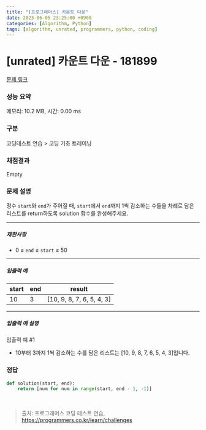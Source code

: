 ```yaml
---
title: "[프로그래머스] 카운트 다운"
date: 2023-06-05 23:25:00 +0900
categories: [Algorithm, Python]
tags: [algorithm, unrated, programmers, python, coding]
---
```


# [unrated] 카운트 다운 - 181899

[문제 링크](https://school.programmers.co.kr/learn/courses/30/lessons/181899)

### 성능 요약

메모리: 10.2 MB, 시간: 0.00 ms

### 구분

코딩테스트 연습 > 코딩 기초 트레이닝

### 채점결과

Empty

### 문제 설명

<p>정수 <code>start</code>와 <code>end</code>가 주어질 때, <code>start</code>에서 <code>end</code>까지 1씩 감소하는 수들을 차례로 담은 리스트를 return하도록 solution 함수를 완성해주세요.</p>

<hr>

<h5>제한사항</h5>

<ul>
<li>0 ≤ <code>end</code> ≤ <code>start</code> ≤ 50</li>
</ul>

<hr>

<h5>입출력 예</h5>

| start | end | result                    |
|-------|-----|---------------------------|
| 10    | 3   | [10, 9, 8, 7, 6, 5, 4, 3] |

<hr>

<h5>입출력 예 설명</h5>

<p>입출력 예 #1</p>

<ul>
<li>10부터 3까지 1씩 감소하는 수를 담은 리스트는 [10, 9, 8, 7, 6, 5, 4, 3]입니다.</li>
</ul>

### 정답

```python
def solution(start, end):
    return [num for num in range(start, end - 1, -1)]
```

<br>

> 출처: 프로그래머스 코딩 테스트 연습, https://programmers.co.kr/learn/challenges
